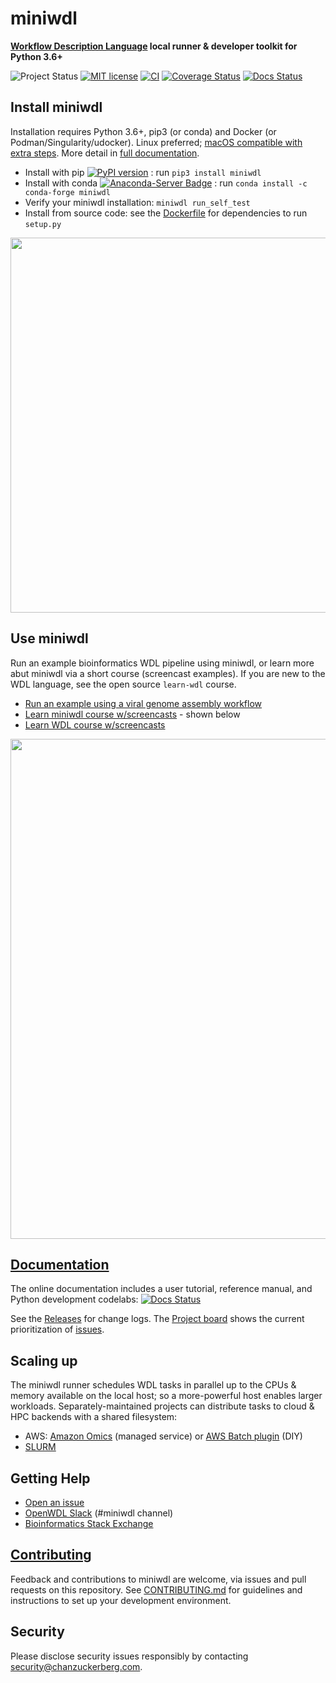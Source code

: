 # miniwdl
**[Workflow Description Language](http://openwdl.org/) local runner & developer toolkit for Python 3.6+**

![Project Status](https://img.shields.io/badge/status-stable-green.svg)
[![MIT license](https://img.shields.io/badge/license-MIT-brightgreen.svg)](https://github.com/chanzuckerberg/miniwdl/blob/main/LICENSE)
[![CI](https://github.com/chanzuckerberg/miniwdl/workflows/CI/badge.svg?branch=main)](https://github.com/chanzuckerberg/miniwdl/actions?query=workflow%3ACI)
[![Coverage Status](https://coveralls.io/repos/github/chanzuckerberg/miniwdl/badge.svg?branch=main)](https://coveralls.io/github/chanzuckerberg/miniwdl?branch=main)
[![Docs Status](https://readthedocs.org/projects/miniwdl/badge/?version=latest)](https://miniwdl.readthedocs.io/en/latest/)

## Install miniwdl

Installation requires Python 3.6+, pip3 (or conda) and Docker (or Podman/Singularity/udocker). Linux preferred; [macOS compatible with extra steps](https://github.com/chanzuckerberg/miniwdl/issues/145). More detail in [full documentation](https://miniwdl.readthedocs.io/en/latest/getting_started.html).

- Install with pip [![PyPI version](https://img.shields.io/pypi/v/miniwdl.svg)](https://pypi.org/project/miniwdl/) : run `pip3 install miniwdl`
- Install with conda [![Anaconda-Server Badge](https://anaconda.org/conda-forge/miniwdl/badges/version.svg)](https://anaconda.org/conda-forge/miniwdl) : run `conda install -c conda-forge miniwdl`
- Verify your miniwdl installation: `miniwdl run_self_test`
- Install from source code: see the [Dockerfile](https://github.com/chanzuckerberg/miniwdl/blob/main/Dockerfile) for dependencies to run `setup.py`

<img src="https://github.com/openwdl/learn-wdl/blob/master/images/miniwdl-dev.png" width=600>

## Use miniwdl

Run an example bioinformatics WDL pipeline using miniwdl, or learn more abut miniwdl via a short course (screencast examples).  If you are new to the WDL language, see the open source `learn-wdl` course.  

- [Run an example using a viral genome assembly workflow](https://miniwdl.readthedocs.io/en/latest/getting_started.html)
- [Learn miniwdl course w/screencasts](https://github.com/openwdl/learn-wdl/tree/master/6_miniwdl_course) - shown below
- [Learn WDL course w/screencasts](https://github.com/openwdl/learn-wdl)

[<img src="https://github.com/openwdl/learn-wdl/blob/master/images/miniwdl-screencasts.png" width=800>](https://www.youtube.com/playlist?list=PL4Q4HssKcxYv1FQJUD6D1Cu0Q1O-_S1hM)

## [Documentation](https://miniwdl.readthedocs.io/en/latest/WDL.html)

The online documentation includes a user tutorial, reference manual, and Python development codelabs: [![Docs Status](https://readthedocs.org/projects/miniwdl/badge/?version=latest)](https://miniwdl.readthedocs.io/en/latest/WDL.html)

See the [Releases](https://github.com/chanzuckerberg/miniwdl/releases) for change logs. The [Project board](https://github.com/chanzuckerberg/miniwdl/projects/1) shows the current prioritization of [issues](https://github.com/chanzuckerberg/miniwdl/issues).

## Scaling up

The miniwdl runner schedules WDL tasks in parallel up to the CPUs & memory available on the local host; so a more-powerful host enables larger workloads. Separately-maintained projects can distribute tasks to cloud & HPC backends with a shared filesystem:

* AWS: [Amazon Omics](https://aws.amazon.com/omics/) (managed service) or [AWS Batch plugin](https://github.com/miniwdl-ext/miniwdl-aws) (DIY)
* [SLURM](https://github.com/miniwdl-ext/miniwdl-slurm)

## Getting Help

* [Open an issue](https://github.com/chanzuckerberg/miniwdl/issues)
* [OpenWDL Slack](https://openwdl.slack.com/) (#miniwdl channel)
* [Bioinformatics Stack Exchange](https://bioinformatics.stackexchange.com/questions/tagged/wdl)

## [Contributing](https://github.com/chanzuckerberg/miniwdl/blob/main/CONTRIBUTING.md)

Feedback and contributions to miniwdl are welcome, via issues and pull requests on this repository. See [CONTRIBUTING.md](https://github.com/chanzuckerberg/miniwdl/blob/main/CONTRIBUTING.md) for guidelines and instructions to set up your development environment.

## Security

Please disclose security issues responsibly by contacting security@chanzuckerberg.com.

